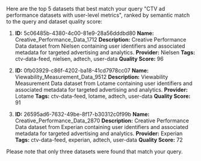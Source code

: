 Here are the top 5 datasets that best match your query "CTV ad performance datasets with user-level metrics", ranked by semantic match to the query and dataset quality score:

1. **ID:** 5c06485b-4380-4c00-81e9-28a56dddbd80
   **Name:** Creative_Performance_Data_1712
   **Description:** Creative Performance Data dataset from Nielsen containing user identifiers and associated metadata for targeted advertising and analytics.
   **Provider:** Nielsen
   **Tags:** ctv-data-feed, nielsen, adtech, user-data
   **Quality Score:** 96

2. **ID:** 0fb03929-c86f-4202-ba18-41cd7978cc07
   **Name:** Viewability_Measurement_Data_9512
   **Description:** Viewability Measurement Data dataset from Lotame containing user identifiers and associated metadata for targeted advertising and analytics.
   **Provider:** Lotame
   **Tags:** ctv-data-feed, lotame, adtech, user-data
   **Quality Score:** 91

3. **ID:** 26595ad6-7632-49be-8f17-b30312c0f99b
   **Name:** Creative_Performance_Data_2870
   **Description:** Creative Performance Data dataset from Experian containing user identifiers and associated metadata for targeted advertising and analytics.
   **Provider:** Experian
   **Tags:** ctv-data-feed, experian, adtech, user-data
   **Quality Score:** 72

Please note that only three datasets were found that match your query.